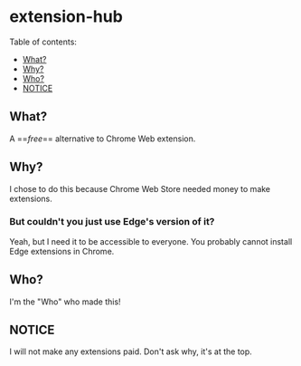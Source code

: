 # extension-hub

Table of contents:
- [What?](##What?)
- [Why?](##Why?)
- [Who?](##Who?)
- [NOTICE](##NOTICE)

## What?

A ==*free*== alternative to Chrome Web extension.

## Why?

I chose to do this because Chrome Web Store needed money to make extensions.

### But couldn't you just use Edge's version of it?

Yeah, but I need it to be accessible to everyone. You probably cannot install
Edge extensions in Chrome.

## Who?

I'm the "Who" who made this!

## NOTICE
I will not make any extensions paid. Don't ask why, it's at the top.
